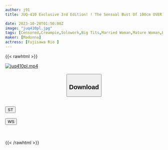 ```yaml
---
author: j91
title: JUQ-410 Exclusive 3rd Edition! ! The Sensual Bust Of 100cm OVER Will Make You Addicted! ! After Being Dumped By Her, I Was Completely Wrapped Up In The Housewife Next To Me And Ejaculated Over And Over Again During The Day. Reo Fujisawa

date: 2023-10-20T01:50:00Z
image: "juq410pl.jpg"
tags: [Censored,Creampie,Solowork,Big Tits,Married Woman,Mature Woman,BBW	]
maker: [Madonna]
actress: [Fujisawa Rio ]
---
```



{{< rawhtml >}}

<div class="video" data-videoid="PJ2VgoLmX1C0aK4">
    <a href="javascript:;">
        <img src="https://my.j91.asia/posts/juq410pl/juq410pl.jpg" width="WIDTH" height="HEIGHT" alt="juq410pl.mp4" loading="lazy">
    </a>
</div>

<script type="text/javascript" src="https://j91.asia/asset/on-demand-st.js"></script>

<br>
  <link rel="stylesheet" href="https://j91.asia/asset/bs5.css">
  
  <center>
  <button class="btn btn-primary" type="button" data-bs-toggle="collapse" data-bs-target=".multi-collapse" aria-expanded="false" aria-controls="multiCollapseExample1 multiCollapseExample2"><h2>Download</h2></button></center>
</p>
<div class="row">
  <div class="col">
    <div class="collapse multi-collapse" id="multiCollapseExample1">
      <div class="card card-body">
	      	      <br>
<div class="buttons">  
<a href="https://streamtape.to/v/PJ2VgoLmX1C0aK4"><button class="btn-hover color-3"><i class="fa fa-download"></i> ST</button></a></div>
    </div>
  </div>
</div>
  <div class="col">
    <div class="collapse multi-collapse" id="multiCollapseExample2">
      <div class="card card-body">
	      <br>
<div class="buttons">
    <a href="https://wolfstream.tv/ezwijj5x4vhy"><button class="btn-hover color-9"><i class="fa fa-download"></i> WS</button></a></div>
<br><br>
      </div>
    </div>
  </div>
</div>

{{< /rawhtml >}}
